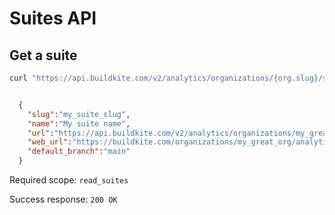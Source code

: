 # Suites API

## Get a suite

```bash
curl "https://api.buildkite.com/v2/analytics/organizations/{org.slug}/suites/{suite.slug}"
```

```json

  {
    "slug":"my_suite_slug",
    "name":"My suite name",
    "url":"https://api.buildkite.com/v2/analytics/organizations/my_great_org/suites/my_suite_slug",
    "web_url":"https://buildkite.com/organizations/my_great_org/analytics/suites/my_suite_slug",
    "default_branch":"main"
  }

```

Required scope: `read_suites`

Success response: `200 OK`
